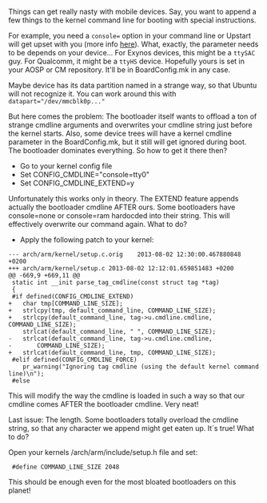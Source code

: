 Things can get really nasty with mobile devices. Say, you want to append a few things to the kernel command line for booting with special instructions.

For example, you need a `console=` option in your command line or Upstart will get upset with you (more info [here](https://wiki.ubuntu.com/Touch/ContainerArchitecture)). What, exactly, the parameter needs to be depends on your device... For Exynos devices, this might be a `ttySAC` guy. For Qualcomm, it might be a `ttyHS` device. Hopefully yours is set in your AOSP or CM repository. It'll be in BoardConfig.mk in any case.

Maybe device has its data partition named in a strange way, so that Ubuntu will not recognize it. You can work around this with `datapart="/dev/mmcblk0p..."`
    
But here comes the problem: The bootloader itself wants to offload a ton of strange cmdline arguments and overwrites your cmdline string just before the kernel starts. Also, some device trees will have a kernel cmdline parameter in the BoardConfig.mk, but it still will get ignored during boot. The bootloader dominates everything. So how to get it there then?

- Go to your kernel config file
- Set CONFIG_CMDLINE="console=tty0"
- Set CONFIG_CMDLINE_EXTEND=y

Unfortunately this works only in theory. The EXTEND feature appends actually the bootloader cmdline AFTER ours. Some bootloaders have console=none or console=ram hardocded into their string. This will effectively overwrite our command again. What to do?

- Apply the following patch to your kernel:

```
--- arch/arm/kernel/setup.c.orig	2013-08-02 12:30:00.467880848 +0200
+++ arch/arm/kernel/setup.c	2013-08-02 12:12:01.659851483 +0200
@@ -669,9 +669,11 @@
 static int __init parse_tag_cmdline(const struct tag *tag)
 {
 #if defined(CONFIG_CMDLINE_EXTEND)
+	char tmp[COMMAND_LINE_SIZE];
+	strlcpy(tmp, default_command_line, COMMAND_LINE_SIZE);
+ 	strlcpy(default_command_line, tag->u.cmdline.cmdline, COMMAND_LINE_SIZE);
 	strlcat(default_command_line, " ", COMMAND_LINE_SIZE);
-	strlcat(default_command_line, tag->u.cmdline.cmdline,
-		COMMAND_LINE_SIZE);
+	strlcat(default_command_line, tmp, COMMAND_LINE_SIZE);
 #elif defined(CONFIG_CMDLINE_FORCE)
 	pr_warning("Ignoring tag cmdline (using the default kernel command line)\n");
 #else
 ```
 
This will modify the way the cmdline is loaded in such a way so that our cmdline comes AFTER the bootloader cmdline. Very neat!
 
Last issue: The length. Some bootloaders totally overload the cmdline string, so that any character we append might get eaten up. It´s true! What to do?

Open your kernels /arch/arm/include/setup.h file and set:
     
     #define COMMAND_LINE_SIZE 2048
 
This should be enough even for the most bloated bootloaders on this planet!